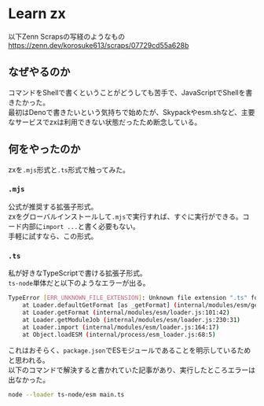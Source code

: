 # Learn zx
以下Zenn Scrapsの写経のようなもの  
https://zenn.dev/korosuke613/scraps/07729cd55a628b

## なぜやるのか
コマンドをShellで書くということがどうしても苦手で、JavaScriptでShellを書きたかった。    
最初はDenoで書きたいという気持ちで始めたが、Skypackやesm.shなど、主要なサービスでzxは利用できない状態だったため断念している。

## 何をやったのか
zxを`.mjs`形式と`.ts`形式で触ってみた。

### `.mjs`
公式が推奨する拡張子形式。  
zxをグローバルインストールして`.mjs`で実行すれば、すぐに実行ができる。コード内部に`import ...`と書く必要もない。  
手軽に試すなら、この形式。

### `.ts`
私が好きなTypeScriptで書ける拡張子形式。    
`ts-node`単体だと以下のようなエラーが出る。

``` bash
TypeError [ERR_UNKNOWN_FILE_EXTENSION]: Unknown file extension ".ts" for /Users/windchime-yk/Documents/web/learn-zx/main.ts
    at Loader.defaultGetFormat [as _getFormat] (internal/modules/esm/get_format.js:65:15)
    at Loader.getFormat (internal/modules/esm/loader.js:101:42)
    at Loader.getModuleJob (internal/modules/esm/loader.js:230:31)
    at Loader.import (internal/modules/esm/loader.js:164:17)
    at Object.loadESM (internal/process/esm_loader.js:68:5)
```

これはおそらく、`package.json`でESモジュールであることを明示しているためと思われる。   
以下のコマンドで解決すると書かれていた記事があり、実行したところエラーは出なかった。

``` bash
node --loader ts-node/esm main.ts
```
